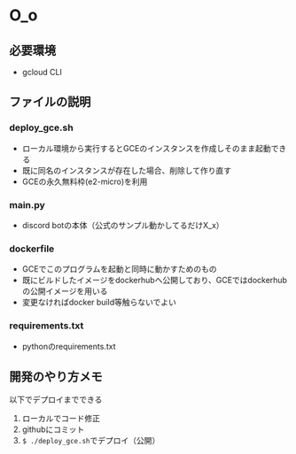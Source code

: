 # O_o
## 必要環境
* gcloud CLI

## ファイルの説明
### deploy_gce.sh
* ローカル環境から実行するとGCEのインスタンスを作成しそのまま起動できる
* 既に同名のインスタンスが存在した場合、削除して作り直す
* GCEの永久無料枠(e2-micro)を利用

### main.py
* discord botの本体（公式のサンプル動かしてるだけX_x）

### dockerfile
* GCEでこのプログラムを起動と同時に動かすためのもの
* 既にビルドしたイメージをdockerhubへ公開しており、GCEではdockerhubの公開イメージを用いる
* 変更なければdocker build等触らないでよい

### requirements.txt
* pythonのrequirements.txt

## 開発のやり方メモ
以下でデプロイまでできる
1. ローカルでコード修正
2. githubにコミット
3. `$ ./deploy_gce.sh`でデプロイ（公開）
